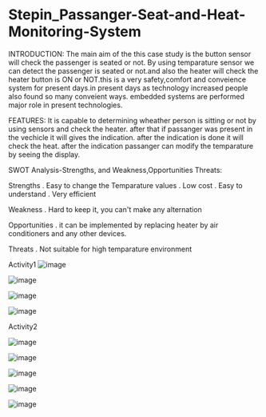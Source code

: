 # Stepin_Passanger-Seat-and-Heat-Monitoring-System

INTRODUCTION:
The main aim of the this case study is the button sensor will check the passenger is seated or not. By using temparature sensor we can detect the passenger is seated or not.and also the heater will check the heater button is ON or NOT.this is a very safety,comfort and conveience system for present days.in present days as technology increased people also found so many conveient ways. embedded systems are performed major role in present technologies.

FEATURES:
It is capable to determining wheather person is sitting or not by using sensors and check the heater. after that if passanger was present in the vechicle it will gives the indication. after the indication is done it will check the heat. after the indication passanger can modify the temparature by seeing the display.

SWOT Analysis-Strengths, and Weakness,Opportunities Threats:

Strengths
. Easy to change the Temparature values
. Low cost
. Easy to understand 
. Very efficient

Weakness
. Hard to keep it, you can't make any alternation

Opportunities
. it can be implemented by replacing heater by air conditioners and any other devices.

Threats
. Not suitable for high temparature environment

Activity1
![image](https://user-images.githubusercontent.com/89601584/133664506-6a8909d1-c36f-4b1b-bd40-d564f38bbf59.png)


![image](https://user-images.githubusercontent.com/89601584/133665183-1a949fa3-7461-42d0-b97d-d8219ac16cf5.png)


![image](https://user-images.githubusercontent.com/89601584/133665215-1f5969e3-f85e-4092-b54e-a636391f29e5.png)


![image](https://user-images.githubusercontent.com/89601584/133665338-45dd39bc-5735-485f-9093-c1e6870d2fca.png)

Activity2

![image](https://user-images.githubusercontent.com/89601584/133665466-d0e51e07-ca8f-4f22-a25a-817140ff4c23.png)


![image](https://user-images.githubusercontent.com/89601584/133665519-2e1c24db-9545-4e85-b357-e8d7cae3d747.png)


![image](https://user-images.githubusercontent.com/89601584/133665559-ebce7d7d-fba8-47f8-b0e1-89da821ad8de.png)


![image](https://user-images.githubusercontent.com/89601584/133665607-6ab665c6-48c9-4567-96c5-a6174b862f19.png)


![image](https://user-images.githubusercontent.com/89601584/133665664-d27713f0-866c-4265-b289-51fe4ae05acd.png)





